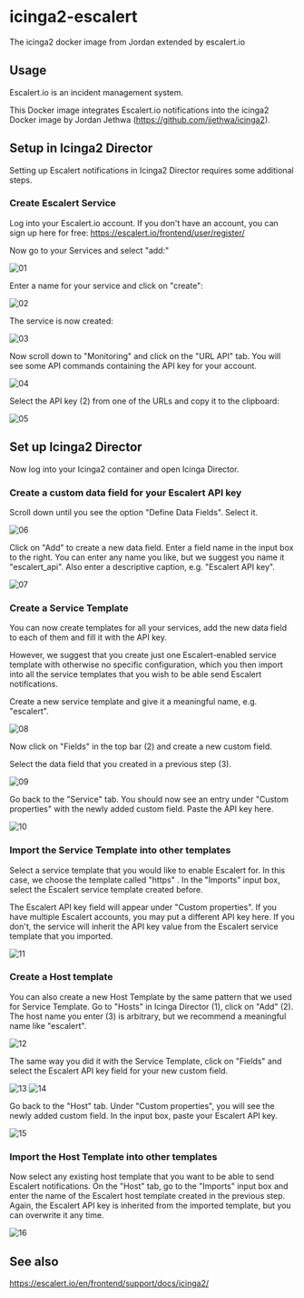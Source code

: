 # icinga2-escalert

The icinga2 docker image from Jordan extended by escalert.io

## Usage

Escalert.io is an incident management system.

This Docker image integrates Escalert.io notifications into the icinga2 Docker image by Jordan Jethwa (https://github.com/jjethwa/icinga2).

## Setup in Icinga2 Director

Setting up Escalert notifications in Icinga2 Director requires some additional steps.

### Create Escalert Service

Log into your Escalert.io account. If you don't have an account, you can sign up here for free: https://escalert.io/frontend/user/register/

Now go to your Services and select "add:"

![01](doc/01.png)

Enter a name for your service and click on "create":

![02](doc/02.png)

The service is now created:

![03](doc/03.png)

Now scroll down to "Monitoring" and click on the "URL API" tab. You will see some API commands containing the API key for your account.

![04](doc/04.png)

Select the API key (2) from one of the URLs and copy it to the clipboard:

![05](doc/05.png)

## Set up Icinga2 Director

Now log into your Icinga2 container and open Icinga Director. 

### Create a custom data field for your Escalert API key

Scroll down until you see the option "Define Data Fields". Select it.

![06](doc/06.png)

Click on "Add" to create a new data field. Enter a field name in the input box to the right. You can enter any name you like, but we suggest you name it "escalert_api".
Also enter a descriptive caption, e.g. "Escalert API key".

![07](doc/07.png)

### Create a Service Template

You can now create templates for all your services, add the new data field to each of them and fill it with the API key.

However, we suggest that you create just one Escalert-enabled service template with otherwise no  specific configuration, which you then import into all the service templates that you wish to be able send Escalert notifications.

Create a new service template and give it a meaningful name, e.g. "escalert".

![08](doc/08.png)

Now click on "Fields" in the top bar (2) and create a new custom field.

Select the data field that you created in a previous step (3).

![09](doc/09.png)

Go back to the "Service" tab. You should now see an entry under "Custom properties" with the newly added custom field. Paste the API key here.

![10](doc/10.png)

### Import the Service Template into other templates

Select a service template that you would like to enable Escalert for. In this case, we choose the template called "https" .
In the "Imports" input box, select the Escalert service template created before.

The Escalert API key field will appear under "Custom properties". If you have multiple Escalert accounts, you may put a different API key here. If you don't, the service will inherit the API key value from the Escalert service template that you imported.

![11](doc/11.png)

### Create a Host template

You can also create a new Host Template by the same pattern that we used for Service Template. Go to "Hosts" in Icinga Director (1), click on "Add" (2). The host name you enter (3) is arbitrary, but we recommend a meaningful name like "escalert".

![12](doc/12.png)

The same way you did it with the Service Template, click on "Fields" and select the Escalert API key field for your new custom field.

![13](doc/13.png)
![14](doc/14.png)

Go back to the "Host" tab. Under "Custom properties", you will see the newly added custom field. In the input box, paste your Escalert API key.

![15](doc/15.png)

### Import the Host Template into other templates

Now select any existing host template that you want to be able to send Escalert notifications. On the "Host" tab, go to the "Imports" input box and enter the name of the Escalert host template created in the previous step.
Again, the Escalert API key is inherited from the imported template, but you can overwrite it any time.

![16](doc/16.png)

## See also

https://escalert.io/en/frontend/support/docs/icinga2/



